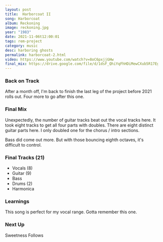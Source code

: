 ```yaml
---
layout: post
title:  Harborcoat II
song: Harborcoat
album: Reckoning
image: reckoning.jpg
year: "1983"
date: 2021-11-06t12:00:01
tags: rem-project
category: music
desc: harboring ghosts
permalink: harborcoat-2.html
video: https://www.youtube.com/watch?v=8oC6pxjjGHw
final_mix: https://drive.google.com/file/d/1dsF_QhiYqFhHDiMewCXub5R17EghCCtg/view?usp=sharing
---
```


### Back on Track

After a month off, I'm back to finish the last leg of the project before 2021 rolls out. Four more to go after this one.

### Final Mix

Unexpectedly, the number of guitar tracks beat out the vocal tracks here. It took eight tracks to get all four parts with doubles. There are eight distinct guitar parts here. I only doubled one for the chorus / intro sections.

Bass did come out more. But with those bouncing eighth octaves, it's difficult to control.

### Final Tracks (21)
- Vocals (8)
- Guitar (9)
- Bass
- Drums (2)
- Harmonica

### Learnings

This song is perfect for my vocal range. Gotta remember this one.

### Next Up

Sweetness Follows